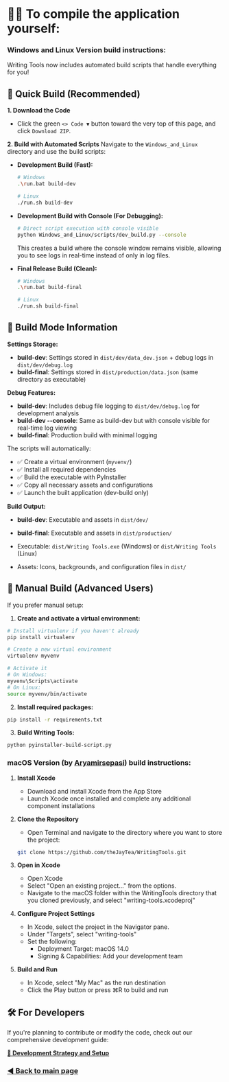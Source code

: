 # 👨‍💻 To compile the application yourself:

### Windows and Linux Version build instructions:

Writing Tools now includes automated build scripts that handle everything for you!

## 🚀 Quick Build (Recommended)

**1. Download the Code**

- Click the green `<> Code ▼` button toward the very top of this page, and click `Download ZIP`.

**2. Build with Automated Scripts**
Navigate to the `Windows_and_Linux` directory and use the build scripts:

- **Development Build (Fast):**

  ```bash
  # Windows
  .\run.bat build-dev

  # Linux
  ./run.sh build-dev
  ```

- **Development Build with Console (For Debugging):**

  ```bash
  # Direct script execution with console visible
  python Windows_and_Linux/scripts/dev_build.py --console
  ```

  This creates a build where the console window remains visible, allowing you to see logs in real-time instead of only in log files.

- **Final Release Build (Clean):**

  ```bash
  # Windows
  .\run.bat build-final

  # Linux
  ./run.sh build-final
  ```

## 🔧 Build Mode Information

**Settings Storage:**

- **build-dev**: Settings stored in `dist/dev/data_dev.json` + debug logs in `dist/dev/debug.log`
- **build-final**: Settings stored in `dist/production/data.json` (same directory as executable)

**Debug Features:**

- **build-dev**: Includes debug file logging to `dist/dev/debug.log` for development analysis
- **build-dev --console**: Same as build-dev but with console visible for real-time log viewing
- **build-final**: Production build with minimal logging

The scripts will automatically:

- ✅ Create a virtual environment (`myvenv/`)
- ✅ Install all required dependencies
- ✅ Build the executable with PyInstaller
- ✅ Copy all necessary assets and configurations
- ✅ Launch the built application (dev-build only)

**Build Output:**

- **build-dev**: Executable and assets in `dist/dev/`
- **build-final**: Executable and assets in `dist/production/`

- Executable: `dist/Writing Tools.exe` (Windows) or `dist/Writing Tools` (Linux)
- Assets: Icons, backgrounds, and configuration files in `dist/`

## 🔧 Manual Build (Advanced Users)

If you prefer manual setup:

1. **Create and activate a virtual environment:**

```bash
# Install virtualenv if you haven't already
pip install virtualenv

# Create a new virtual environment
virtualenv myvenv

# Activate it
# On Windows:
myvenv\Scripts\activate
# On Linux:
source myvenv/bin/activate
```

2. **Install required packages:**

```bash
pip install -r requirements.txt
```

3. **Build Writing Tools:**

```bash
python pyinstaller-build-script.py
```

### macOS Version (by [Aryamirsepasi](https://github.com/Aryamirsepasi)) build instructions:

1. **Install Xcode**

   - Download and install Xcode from the App Store
   - Launch Xcode once installed and complete any additional component installations

2. **Clone the Repository**

   - Open Terminal and navigate to the directory where you want to store the project:

   ```bash
   git clone https://github.com/theJayTea/WritingTools.git
   ```

3. **Open in Xcode**

   - Open Xcode
   - Select "Open an existing project..." from the options.
   - Navigate to the macOS folder within the WritingTools directory that you cloned previously, and select "writing-tools.xcodeproj"

4. **Configure Project Settings**

   - In Xcode, select the project in the Navigator pane.
   - Under "Targets", select "writing-tools"
   - Set the following:
     - Deployment Target: macOS 14.0
     - Signing & Capabilities: Add your development team

5. **Build and Run**
   - In Xcode, select "My Mac" as the run destination
   - Click the Play button or press ⌘R to build and run

## 🛠️ For Developers

If you're planning to contribute or modify the code, check out our comprehensive development guide:

**[📖 Development Strategy and Setup](./Development%20Strategy%20and%20Setup.md)**

### [**◀️ Back to main page**](https://github.com/theJayTea/WritingTools)
